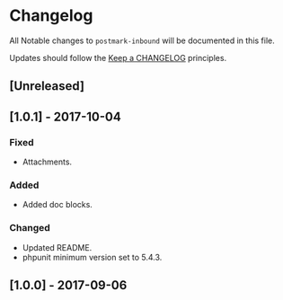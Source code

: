 # Changelog

All Notable changes to `postmark-inbound` will be documented in this file.

Updates should follow the [Keep a CHANGELOG](http://keepachangelog.com/) principles.

## [Unreleased]

## [1.0.1] - 2017-10-04

### Fixed
- Attachments.

### Added
- Added doc blocks.

### Changed
- Updated README.
- phpunit minimum version set to 5.4.3.

## [1.0.0] - 2017-09-06
